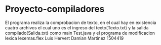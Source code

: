 # Proyecto-compiladores
El programa realiza la comprobacion de texto, en el cual hay en existencia cuatro archivos el cual uno es el ingreso del texto(Texto.txt) y la salida compilado(Salida.txt) como main Test.java y el programa de modificacion lexica lexemas.flex
Luis Hervert Damian Martinez 1504419
